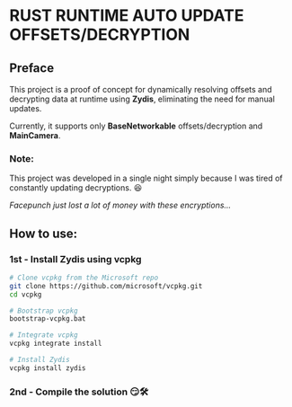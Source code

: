# **RUST RUNTIME AUTO UPDATE OFFSETS/DECRYPTION**

## **Preface**  
This project is a proof of concept for dynamically resolving offsets and decrypting data at runtime using **Zydis**, eliminating the need for manual updates.  

Currently, it supports only **BaseNetworkable** offsets/decryption and **MainCamera**.  

### **Note:**  
This project was developed in a single night simply because I was tired of constantly updating decryptions. 😆  

_Facepunch just lost a lot of money with these encryptions..._  

## **How to use:**  

### **1st - Install Zydis using vcpkg**  

```bash
# Clone vcpkg from the Microsoft repo
git clone https://github.com/microsoft/vcpkg.git
cd vcpkg

# Bootstrap vcpkg
bootstrap-vcpkg.bat

# Integrate vcpkg
vcpkg integrate install

# Install Zydis
vcpkg install zydis
```

### **2nd - Compile the solution** 😏🛠  
